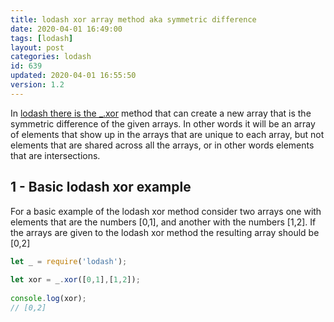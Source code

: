 ```yaml
---
title: lodash xor array method aka symmetric difference
date: 2020-04-01 16:49:00
tags: [lodash]
layout: post
categories: lodash
id: 639
updated: 2020-04-01 16:55:50
version: 1.2
---
```


In [lodash there is the \_.xor](https://lodash.com/docs/4.17.15#xor) method that can create a new array that is the symmetric difference of the given arrays. In other words it will be an array of elements that show up in the arrays that are unique to each array, but not elements that are shared across all the arrays, or in other words elements that are intersections.

<!-- more -->

## 1 - Basic lodash xor example

For a basic example of the lodash xor method consider two arrays one with elements that are the numbers \[0,1\], and another with the numbers \[1,2\]. If the arrays are given to the lodash xor method the resulting array should be \[0,2\]

```js
let _ = require('lodash');
 
let xor = _.xor([0,1],[1,2]);
 
console.log(xor);
// [0,2]
```